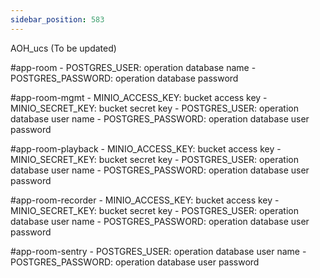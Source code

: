 ```yaml
---
sidebar_position: 583
---
```


AOH_ucs (To be updated)

#app-room
            -  POSTGRES_USER: operation database name
            -  POSTGRES_PASSWORD: operation database password

#app-room-mgmt
            - MINIO_ACCESS_KEY: bucket access key
            - MINIO_SECRET_KEY: bucket secret key
            - POSTGRES_USER: operation database user name
            - POSTGRES_PASSWORD: operation database user password

#app-room-playback
            - MINIO_ACCESS_KEY: bucket access key
            - MINIO_SECRET_KEY: bucket secret key
            - POSTGRES_USER: operation database user name
            - POSTGRES_PASSWORD: operation database user password

#app-room-recorder
            - MINIO_ACCESS_KEY: bucket access key
            - MINIO_SECRET_KEY: bucket secret key
            - POSTGRES_USER: operation database user name
            - POSTGRES_PASSWORD: operation database user password

#app-room-sentry
            - POSTGRES_USER: operation database user name
            - POSTGRES_PASSWORD: operation database user password